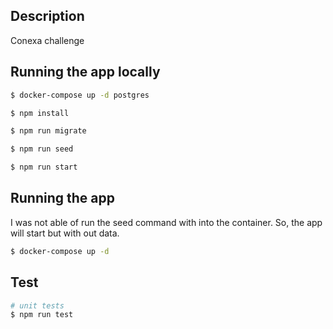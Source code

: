 ## Description

Conexa challenge

## Running the app locally

```bash
$ docker-compose up -d postgres

$ npm install

$ npm run migrate

$ npm run seed

$ npm run start

```

## Running the app

I was not able of run the seed command with into the container. So, the app will start but with out data.

```bash
$ docker-compose up -d
```

## Test

```bash
# unit tests
$ npm run test

```
